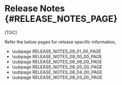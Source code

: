 # Release Notes {#RELEASE_NOTES_PAGE}

[TOC]

Refer the below pages for release specific information,

- \subpage RELEASE_NOTES_09_01_00_PAGE
- \subpage RELEASE_NOTES_09_00_00_PAGE
- \subpage RELEASE_NOTES_08_06_00_PAGE
- \subpage RELEASE_NOTES_08_05_00_PAGE
- \subpage RELEASE_NOTES_08_04_00_PAGE
- \subpage RELEASE_NOTES_08_03_00_PAGE